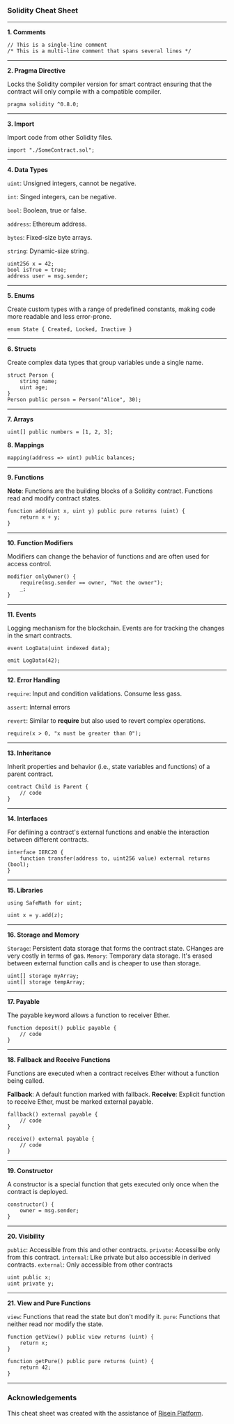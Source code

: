### Solidity Cheat Sheet
---

**1. Comments**
```solidity
// This is a single-line comment
/* This is a multi-line comment that spans several lines */
```
---
**2. Pragma Directive**

Locks the Solidity compiler version for smart contract ensuring that the contract will only compile with a compatible compiler.

```solidity
pragma solidity ^0.8.0;
```
---

**3. Import**

Import code from other Solidity files.

```solidity
import "./SomeContract.sol";
```
---

**4. Data Types**

`uint`: Unsigned integers, cannot be negative.

`int`: Singed integers, can be negative.

`bool`: Boolean, true or false.

`address`: Ethereum address.

`bytes`: Fixed-size byte arrays.

`string`: Dynamic-size string.

```solidity
uint256 x = 42;
bool isTrue = true;
address user = msg.sender;
```
---

**5. Enums**

Create custom types with a range of predefined constants, making code more readable and less error-prone.

```solidity
enum State { Created, Locked, Inactive }
```

---
**6. Structs**

Create complex data types that group variables unde a single name.

```solidity
struct Person {
    string name;
    uint age;
}
Person public person = Person("Alice", 30);
```

---

**7. Arrays**

```solidity
uint[] public numbers = [1, 2, 3];
```

**8. Mappings**

```solidity
mapping(address => uint) public balances;
```

---

**9. Functions**

**Note**: Functions are the building blocks of a Solidity contract. Functions read and modify contract states.

```solidity
function add(uint x, uint y) public pure returns (uint) {
    return x + y;
}
```

---

**10. Function Modifiers**

Modifiers can change the behavior of functions and are often used for access control.

```solidity
modifier onlyOwner() {
    require(msg.sender == owner, "Not the owner");
    _;
}
```

---

**11. Events**

Logging mechanism for the blockchain. Events are for tracking the changes in the smart contracts.

```solidity
event LogData(uint indexed data);

emit LogData(42);
```

---

**12. Error Handling**

`require`: Input and condition validations. Consume less gass.

`assert`: Internal errors

`revert`: Similar to **require** but also used to revert complex operations.

```solidity
require(x > 0, "x must be greater than 0");
```

---

**13. Inheritance**

Inherit properties and behavior (i.e., state variables and functions) of a parent contract.

```solidity
contract Child is Parent {
    // code
}
```

----

**14. Interfaces**

For defiining a contract's external functions and enable the interaction between different contracts.

```solidity
interface IERC20 {
    function transfer(address to, uint256 value) external returns (bool);
}
```

---

**15. Libraries**

```solidity
using SafeMath for uint;

uint x = y.add(z);
```

---

**16. Storage and Memory**

`Storage`: Persistent data storage that forms the contract state. CHanges are very costly in terms of gas.
`Memory`: Temporary data storage. It's erased between external function calls and is cheaper to use than storage.

```solidity
uint[] storage myArray;
uint[] storage tempArray;
```

---

**17. Payable**

The payable keyword allows a function to receiver Ether.

```solidity
function deposit() public payable {
    // code
}
```

---

**18. Fallback and Receive Functions**

Functions are executed when a contract receives Ether without a function being called.

**Fallback**: A default function marked with fallback.
**Receive**: Explicit function to receive Ether, must be marked external payable.

```solidity
fallback() external payable {
    // code
}

receive() external payable {
    // code
}
```
---

**19. Constructor**

A constructor is a special function that gets executed only once when the contract is deployed.

```solidity
constructor() {
    owner = msg.sender;
}
```

---

**20. Visibility**

`public`: Accessible from this and other contracts.
`private`: Accessilbe only from this contract.
`internal`: Like private but also accessible in derived contracts.
`external`: Only accessible from other contracts

```solidity
uint public x;
uint private y;
```

---

**21. View and Pure Functions**

`view`: Functions that read the state but don't modify it.
`pure`: Functions that neither read nor modify the state.

```solidity
function getView() public view returns (uint) {
    return x;
}

function getPure() public pure returns (uint) {
    return 42;
}
```

---

### Acknowledgements

This cheat sheet was created with the assistance of [Risein Platform](https://www.risein.com/courses/solidity-fundamentals/solidity-cheat-sheet).